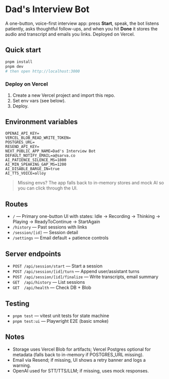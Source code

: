 # Dad's Interview Bot

A one-button, voice-first interview app: press **Start**, speak, the bot listens patiently, asks thoughtful follow-ups, and when you hit **Done** it stores the audio and transcript and emails you links. Deployed on Vercel.

## Quick start

```bash
pnpm install
pnpm dev
# then open http://localhost:3000
```

### Deploy on Vercel
1. Create a new Vercel project and import this repo.
2. Set env vars (see below).
3. Deploy.

## Environment variables

```
OPENAI_API_KEY=
VERCEL_BLOB_READ_WRITE_TOKEN=
POSTGRES_URL=
RESEND_API_KEY=
NEXT_PUBLIC_APP_NAME=Dad's Interview Bot
DEFAULT_NOTIFY_EMAIL=a@sarva.co
AI_PATIENCE_SILENCE_MS=1800
AI_MIN_SPEAKING_GAP_MS=1200
AI_DISABLE_BARGE_IN=true
AI_TTS_VOICE=alloy
```

> Missing envs? The app falls back to in-memory stores and mock AI so you can click through the UI.

## Routes

- `/` — Primary one-button UI with states: Idle → Recording → Thinking → Playing → ReadyToContinue → StartAgain
- `/history` — Past sessions with links
- `/session/[id]` — Session detail
- `/settings` — Email default + patience controls

## Server endpoints

- `POST /api/session/start` — Start a session
- `POST /api/session/[id]/turn` — Append user/assistant turns
- `POST /api/session/[id]/finalize` — Write transcripts, email summary
- `GET  /api/history` — List sessions
- `GET  /api/health` — Check DB + Blob

## Testing

- `pnpm test` — vitest unit tests for state machine
- `pnpm test:ui` — Playwright E2E (basic smoke)

## Notes

- Storage uses Vercel Blob for artifacts; Vercel Postgres optional for metadata (falls back to in-memory if POSTGRES_URL missing).
- Email via Resend; if missing, UI shows a retry banner and logs a warning.
- OpenAI used for STT/TTS/LLM; if missing, uses mock responses.

